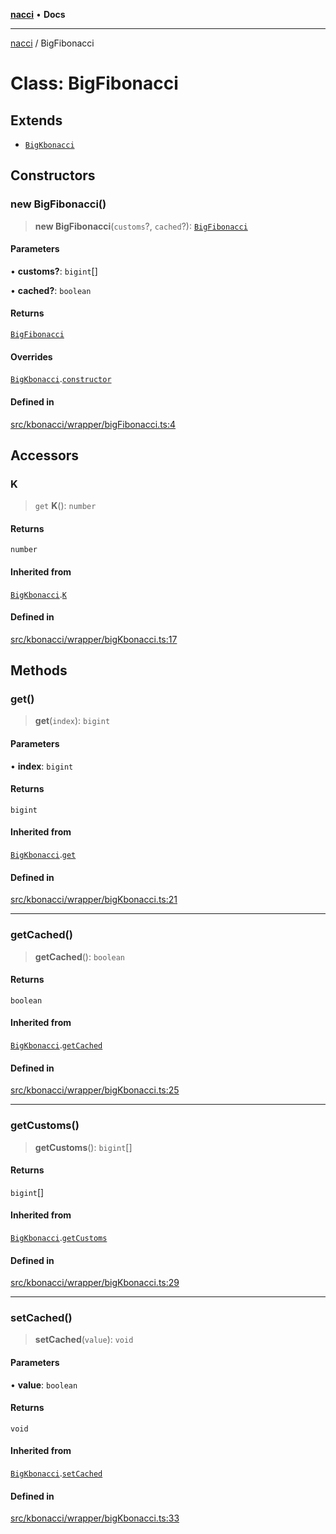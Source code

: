 [**nacci**](../README.md) • **Docs**

***

[nacci](../README.md) / BigFibonacci

# Class: BigFibonacci

## Extends

- [`BigKbonacci`](BigKbonacci.md)

## Constructors

### new BigFibonacci()

> **new BigFibonacci**(`customs`?, `cached`?): [`BigFibonacci`](BigFibonacci.md)

#### Parameters

• **customs?**: `bigint`[]

• **cached?**: `boolean`

#### Returns

[`BigFibonacci`](BigFibonacci.md)

#### Overrides

[`BigKbonacci`](BigKbonacci.md).[`constructor`](BigKbonacci.md#constructors)

#### Defined in

[src/kbonacci/wrapper/bigFibonacci.ts:4](https://github.com/havelessbemore/nacci/blob/3cbe0b7b12cdcaf753d48aef5739bde5f440356e/src/kbonacci/wrapper/bigFibonacci.ts#L4)

## Accessors

### K

> `get` **K**(): `number`

#### Returns

`number`

#### Inherited from

[`BigKbonacci`](BigKbonacci.md).[`K`](BigKbonacci.md#k)

#### Defined in

[src/kbonacci/wrapper/bigKbonacci.ts:17](https://github.com/havelessbemore/nacci/blob/3cbe0b7b12cdcaf753d48aef5739bde5f440356e/src/kbonacci/wrapper/bigKbonacci.ts#L17)

## Methods

### get()

> **get**(`index`): `bigint`

#### Parameters

• **index**: `bigint`

#### Returns

`bigint`

#### Inherited from

[`BigKbonacci`](BigKbonacci.md).[`get`](BigKbonacci.md#get)

#### Defined in

[src/kbonacci/wrapper/bigKbonacci.ts:21](https://github.com/havelessbemore/nacci/blob/3cbe0b7b12cdcaf753d48aef5739bde5f440356e/src/kbonacci/wrapper/bigKbonacci.ts#L21)

***

### getCached()

> **getCached**(): `boolean`

#### Returns

`boolean`

#### Inherited from

[`BigKbonacci`](BigKbonacci.md).[`getCached`](BigKbonacci.md#getcached)

#### Defined in

[src/kbonacci/wrapper/bigKbonacci.ts:25](https://github.com/havelessbemore/nacci/blob/3cbe0b7b12cdcaf753d48aef5739bde5f440356e/src/kbonacci/wrapper/bigKbonacci.ts#L25)

***

### getCustoms()

> **getCustoms**(): `bigint`[]

#### Returns

`bigint`[]

#### Inherited from

[`BigKbonacci`](BigKbonacci.md).[`getCustoms`](BigKbonacci.md#getcustoms)

#### Defined in

[src/kbonacci/wrapper/bigKbonacci.ts:29](https://github.com/havelessbemore/nacci/blob/3cbe0b7b12cdcaf753d48aef5739bde5f440356e/src/kbonacci/wrapper/bigKbonacci.ts#L29)

***

### setCached()

> **setCached**(`value`): `void`

#### Parameters

• **value**: `boolean`

#### Returns

`void`

#### Inherited from

[`BigKbonacci`](BigKbonacci.md).[`setCached`](BigKbonacci.md#setcached)

#### Defined in

[src/kbonacci/wrapper/bigKbonacci.ts:33](https://github.com/havelessbemore/nacci/blob/3cbe0b7b12cdcaf753d48aef5739bde5f440356e/src/kbonacci/wrapper/bigKbonacci.ts#L33)
